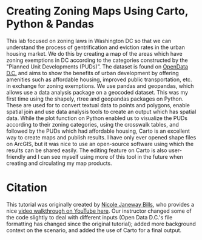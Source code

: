 # Creating Zoning Maps Using Carto, Python & Pandas
This lab focused on zoning laws in Washington DC so that we can understand the process of gentrification and eviction rates in the urban housing market. We do this by creating a map of the areas which have zoning exemptions in DC according to the categories constructed by the "Planned Unit Developments (PUDs)”. The dataset is found on [OpenData D.C.](https://opendata.dc.gov/) and aims to show the benefits of urban development by offering amenities such as affordable housing, improved public transportation, etc. in exchange for zoning exemptions.
We use pandas and geopandas, which allows use a data analysis package on a geocoded dataset. This was my first time using the shapely, rtree and geopandas packages on Python. These are used for to convert textual data to points and polygons, enable spatial join and use data analysis tools to create an output which has spatial data. 
While the plot function on Python enabled us to visualize the PUDs according to their zoning categories, using the crosswalk tables, and followed by the PUDs which had affordable housing, Carto is an excellent way to create maps and publish results. I have only ever opened shape files on ArcGIS, but it was nice to use an open-source software using which the results can be shared easily. The editing feature on Carto is also user-friendly and I can see myself using more of this tool in the future when creating and circulating my map products. 


# Citation
This tutorial was originally created by [Nicole Janeway Bills](https://twitter.com/nicole_janeway), who provides a nice [video walkthrough on YouTube here](https://www.youtube.com/watch?v=b9G2T4CPYVM&feature=emb_logo). Our instructor changed some of the code slightly to deal with different inputs (Open Data D.C.'s file formatting has changed since the original tutorial); added more background context on the scenario, and added the use of Carto for a final output.
